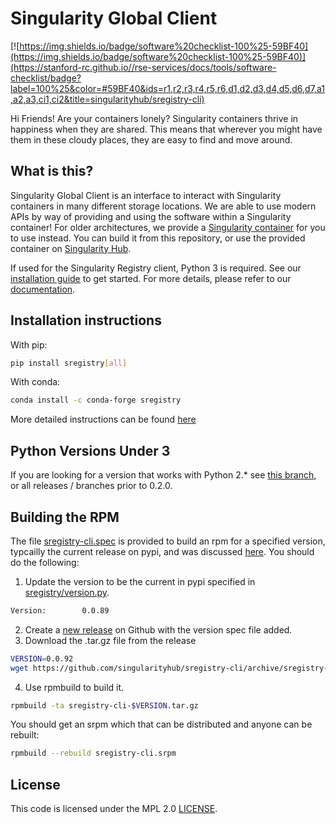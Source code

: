 # Singularity Global Client

[![https://img.shields.io/badge/software%20checklist-100%25-59BF40](https://img.shields.io/badge/software%20checklist-100%25-59BF40)](https://stanford-rc.github.io//rse-services/docs/tools/software-checklist/badge?label=100%25&color=#59BF40&ids=r1,r2,r3,r4,r5,r6,d1,d2,d3,d4,d5,d6,d7,a1,a2,a3,ci1,ci2&title=singularityhub/sregistry-cli)

Hi Friends! Are your containers lonely? Singularity containers thrive in happiness when they are shared. This means that wherever you might have them in these cloudy places, they are easy to find and move around.

## What is this?

Singularity Global Client is an interface to interact with Singularity containers in many different storage locations. We are able to use modern APIs by way of providing and using the software within a Singularity container! For older architectures, we provide a [Singularity container](Singularity) for you to use instead. You can build it from this repository, or use the provided container on [Singularity Hub](https://www.singularity-hub.org/collections/379).

If used for the Singularity Registry client, Python 3 is required. See our [installation guide](https://singularityhub.github.io/sregistry-cli/install) to get started. For more details, please refer to our [documentation](docs).

## Installation instructions

With pip:

```bash
pip install sregistry[all]
```

With conda:

```bash
conda install -c conda-forge sregistry
```

More detailed instructions can be found [here](https://singularityhub.github.io/sregistry-cli/install)

## Python Versions Under 3

If you are looking for a version that works with Python 2.* see [this branch](https://github.com/singularityhub/sregistry-cli/releases/tag/v0.1.41), or all releases / branches prior to 0.2.0.

## Building the RPM

The file [sregistry-cli.spec](sregistry-cli.spec) is provided to build an rpm for a specified version,
typcailly the current release on pypi, and was discussed [here](https://github.com/singularityhub/sregistry-cli/issues/138#issuecomment-413323717).
You should do the following:

 1. Update the version to be the current in pypi specified in [sregistry/version.py](sregistry/version.py).

```bash
Version:        0.0.89
```

 2. Create a [new release](https://github.com/singularityhub/sregistry-cli/releases/new) on Github with the version spec file added.
 3. Download the .tar.gz file from the release

```bash
VERSION=0.0.92
wget https://github.com/singularityhub/sregistry-cli/archive/sregistry-cli-${VERSION}.tar.gz
```

 4. Use rpmbuild to build it.

```bash
rpmbuild -ta sregistry-cli-$VERSION.tar.gz
```

You should get an srpm which that can be distributed and anyone can be rebuilt:

```bash
rpmbuild --rebuild sregistry-cli.srpm
```

## License

This code is licensed under the MPL 2.0 [LICENSE](LICENSE).
